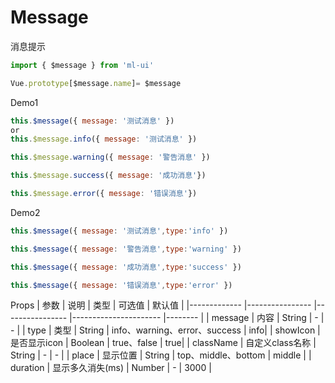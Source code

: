 # Message

消息提示
```js
import { $message } from 'ml-ui'

Vue.prototype[$message.name]= $message
```

Demo1
```js
this.$message({ message: '测试消息' }) 
or 
this.$message.info({ message: '测试消息' }) 

this.$message.warning({ message: '警告消息' })

this.$message.success({ message: '成功消息'})

this.$message.error({ message: '错误消息'})

```
Demo2 
```js
this.$message({ message: '测试消息',type:'info' }) 

this.$message({ message: '警告消息',type:'warning' }) 

this.$message({ message: '成功消息',type:'success' }) 

this.$message({ message: '错误消息',type:'error' }) 

```


Props
| 参数          | 说明            | 类型            | 可选值                 | 默认值   |
|-------------  |---------------- |---------------- |---------------------- |-------- |
| message         | 内容   | String  | - | - |
| type         | 类型   | String  | info、warning、error、success |  info| 
| showIcon         | 是否显示icon   | Boolean  | true、false |  true| 
| className         | 自定义class名称   | String  | - | - |
| place         | 显示位置   | String  | top、middle、bottom  | middle |
| duration         | 显示多久消失(ms)   | Number  | - | 3000 |
